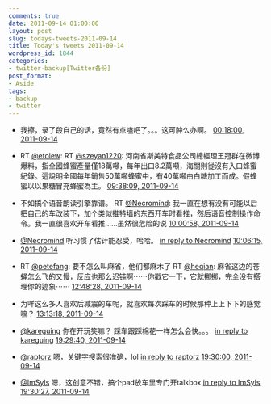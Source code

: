 ```yaml
---
comments: true
date: 2011-09-14 01:00:00
layout: post
slug: todays-tweets-2011-09-14
title: Today's tweets 2011-09-14
wordpress_id: 1844
categories:
- twitter-backup[Twitter备份]
post_format:
- Aside
tags:
- backup
- twitter
---
```





  * 我擦，录了段自己的话，竟然有点嗑吧了。。。这可肿么办啊。 [00:18:00, 2011-09-14](http://twitter.com/gfrog/statuses/113647628436254721)





  * RT [@etolew](http://twitter.com/etolew): RT [@szeyan1220](http://twitter.com/szeyan1220): 河南省斯美特食品公司總經理王冠群在微博爆料，指全國蜂蜜產量僅18萬噸，每年出口8.2萬噸，海關則從沒有入口蜂蜜紀錄。這說明全國每年銷售50萬噸蜂蜜中，有40萬噸由白糖加工而成。假蜂蜜以以果糖冒充蜂蜜為主。 [09:38:09, 2011-09-14](http://twitter.com/gfrog/statuses/113788592186331136)





  * 不如搞个语音朗读引擎靠谱。 RT [@Necromind](http://twitter.com/Necromind): 我一直在想有没有可能以后把自己的车改装下，加个类似推特墙的东西开车时看推，然后语音控制操作命令。我一直很喜欢开车看推……虽然很危险的说 [10:00:58, 2011-09-14](http://twitter.com/gfrog/statuses/113794334016544768)





  * [@Necromind](http://twitter.com/Necromind) 听习惯了估计能忍受，哈哈。 [in reply to Necromind](http://twitter.com/Necromind/statuses/113794572588564480) [10:06:15, 2011-09-14](http://twitter.com/gfrog/statuses/113795665880039424)





  * RT [@petefang](http://twitter.com/petefang): 要不怎么叫麻省，他们都麻木了 RT [@heqian](http://twitter.com/heqian): 麻省这边的苍蝇怎么飞的又慢，反应也那么迟钝啊⋯⋯你戳它一下，它就挪挪，完全没有搭理你的迹象⋯⋯ [12:48:28, 2011-09-14](http://twitter.com/gfrog/statuses/113836486570414080)





  * 为咩这么多人喜欢后减震的车呢，就喜欢每次踩车的时候那种上上下下的感觉嘛？ [13:13:18, 2011-09-14](http://twitter.com/gfrog/statuses/113842736444084225)





  * [@kareguing](http://twitter.com/kareguing) 你在开玩笑嘛？ 踩车跟踩棉花一样怎么会快。。。 [in reply to kareguing](http://twitter.com/kareguing/statuses/113843065063620608) [19:29:40, 2011-09-14](http://twitter.com/gfrog/statuses/113937452917460992)





  * [@raptorz](http://twitter.com/raptorz) 嗯，关键字搜索很准确，lol [in reply to raptorz](http://twitter.com/raptorz/statuses/113881479276281856) [19:30:00, 2011-09-14](http://twitter.com/gfrog/statuses/113937538162499584)





  * [@ImSyls](http://twitter.com/ImSyls) 嗯，这创意不错，搞个pad放车里专门开talkbox [in reply to ImSyls](http://twitter.com/ImSyls/statuses/113799246012092416) [19:30:27, 2011-09-14](http://twitter.com/gfrog/statuses/113937649500299264)




